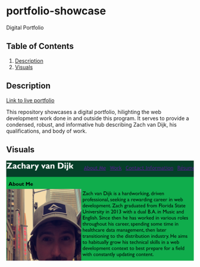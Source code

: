 # portfolio-showcase
Digital Portfolio 

## Table of Contents
1. [Description](#description)
2. [Visuals](#visuals)

## Description
[Link to live portfolio](https://zachattack221.github.io/portfolio-showcase/)

This repository showcases a digital portfolio, hilighting the web development work done in and outside this program. It serves to provide a condensed, robust, and informative hub describing Zach van Dijk, his qualifications, and body of work.

## Visuals
![Profile Showcase](./assets/Images/profileshowcasescreenshot.png)